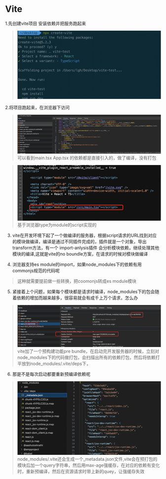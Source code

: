 # Vite

1.先创建vite项目 安装依赖并把服务跑起来
> ![](../assets/bundle/vite/1.png)

2.将项目跑起来，在浏览器下访问
> ![](../assets/bundle/vite/2.png) 
可以看到main.tsx App.tsx 的依赖都是直接引入的，做了编译，没有打包

> ![](../assets/bundle/vite/3.png)
 基于浏览器type为module的script实现的

3. vite在开发环境下起了一个做编译的服务器，根据script请求的URL找到对应的模块做编译，编译是通过不同插件完成的，插件就是一个对象，导出transform方法，有一个 import-anlysis插件 会分析模块依赖，继续处理其他模块的编译,这就是vite的no boundle方案，在请求的时候对模块做编译

4. 浏览器支持es module的import，如果node_modules下的依赖有用commonjs规范的代码呢
> 这种就需要提前做一些转换，把coomonjs转成es module模块

5. 紧接着上个问题，如果每个模块都是请求时编译，node_modules下的包会随着依赖的增加而越来越多，很容易就会有成千上万个请求，怎么办
> ![](../assets/bundle/vite/4.png)
vite加了一个预构建功能pre bundle，在启动完开发服务器的时候，立刻对node_modules下的代码做打包，会扫描出所有的依赖打包，然后将依赖打平放到node_modules/.vite/deps下，

6. 那是不是每次启动都要重新预编译依赖呢
> ![](../assets/bundle/vite/5.png)
node_modules/.vite还会生成一个_metadata.json文件,vite会在预打包的模块后加一个query字符串，然后用max-age强缓存，在对应的依赖有变化时，重新预编译，然后在资源请求时带上新的quey，让强缓存失效